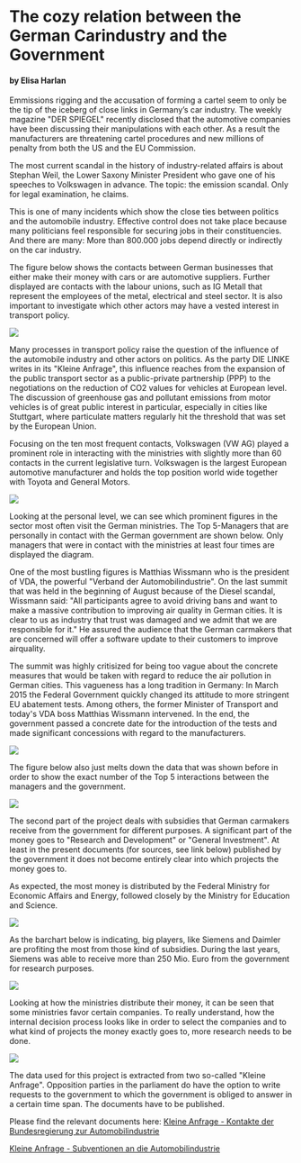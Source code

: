 # The cozy relation between the German Carindustry and the Government

#### by Elisa Harlan

Emmissions rigging and the accusation of forming a cartel seem to only be the tip of the iceberg of close links in Germany’s car industry. The weekly magazine "DER SPIEGEL" recently disclosed that the automotive companies have been discussing their manipulations with each other. As a result the manufacturers are threatening cartel procedures and new millions of penalty from both the US and the EU Commission. 

The most current scandal in the history of industry-related affairs is about Stephan Weil, the Lower Saxony Minister President who gave one of his speeches to Volkswagen in advance. The topic: the emission scandal. Only for legal examination, he claims. 

This is one of many incidents which show the close ties between politics and the automobile industry. Effective control does not take place because many politicians feel responsible for securing jobs in their constituencies. And there are many: More than 800.000 jobs depend directly or indirectly on the car industry.

The figure below shows the contacts between German businesses that either make their money with cars or are automotive suppliers. Further displayed are contacts with the labour unions, such as IG Metall that represent the employees of the metal, electrical and steel sector. It is also important to investigate which other actors may have a vested interest in transport policy. 
 

![](Sankey_business_contact.png)


Many processes in transport policy raise the question of the influence of the automobile industry and other actors on politics. As the party DIE LINKE writes in its "Kleine Anfrage", this influence reaches from the expansion of the public transport sector as a public-private partnership (PPP) to the negotiations on the reduction of CO2 values ​​for vehicles at European level. The discussion of greenhouse gas and pollutant emissions from motor vehicles is of great public interest in particular, especially in cities like Stuttgart, where particulate matters regularly hit the threshold that was set by the European Union.

Focusing on the ten most frequent contacts, Volkswagen (VW AG) played a prominent role in interacting with the ministries with slightly more than 60 contacts in the current legislative turn. Volkswagen is the largest European automotive manufacturer and holds the top position world wide together with Toyota and General Motors. 



![](Top_10_businesses_contacts.png)



Looking at the personal level, we can see which prominent figures in the sector most often visit the German ministries. The Top 5-Managers that are personally in contact with the German government are shown below. Only managers that were in contact with the ministries at least four times are displayed the diagram. 

One of the most bustling figures is Matthias Wissmann who is the president of VDA, the powerful "Verband der Automobilindustrie". On the last summit that was held in the beginning of August because of the Diesel scandal, Wissmann said: "All participants agree to avoid driving bans and want to make a massive contribution to improving air quality in German cities. It is clear to us as industry that trust was damaged and we admit that we are responsible for it." He assured the audience that the German carmakers that are concerned will offer a software update to their customers to improve airquality. 

The summit was highly critisized for being too vague about the concrete measures that would be taken with regard to reduce the air pollution in German cities. 
This vagueness has a long tradition in Germany: In March 2015 the Federal Government quickly changed its attitude to more stringent EU abatement tests. Among others, the former Minister of Transport and today's VDA boss Matthias Wissmann intervened. In the end, the government passed a concrete date for the introduction of the tests and made significant concessions with regard to the manufacturers.

![](Sankey_personal_contacts.png)

The figure below also just melts down the data that was shown before in order to show the exact number of the Top 5 interactions between the managers and the government. 

![](Top_5_Managers_in_Contact_Ministries.png)

The second part of the project deals with subsidies that German carmakers receive from the government for different purposes. A significant part of the money goes to "Research and Development" or "General Investment".
At least in the present documents (for sources, see link below) published by the government it does not become entirely clear into which projects the money goes to. 

As expected, the most money is distributed by the Federal Ministry for Economic Affairs and Energy, followed closely by the Ministry for Education and Science. 

![](Total_subsidies.png)

As the barchart below is indicating, big players, like Siemens and Daimler are profiting the most from those kind of subsidies. During the last years, Siemens was able to receive more than 250 Mio. Euro from the government for research purposes. 
 

![](Top_5_Businesses_Subsidies.png)

Looking at how the ministries distribute their money, it can be seen that some ministries favor certain companies. 
To really understand, how the internal decision process looks like in order to select the companies and to what kind of projects the money exactly goes to, more research needs to be done.  


![](Top_10_Money_to_Business.png)

The data used for this project is extracted from two so-called "Kleine Anfrage". Opposition parties in the parliament do have the option to write requests to the government to which the government is obliged to answer in a certain time span. The documents have to be published.

Please find the relevant documents here: 
[Kleine Anfrage - Kontakte der Bundesregierung zur Automobilindustrie](http://dip21.bundestag.de/dip21/btd/18/128/1812880.pdf)

[Kleine Anfrage - Subventionen an die Automobilindustrie](http://dip21.bundestag.de/dip21/btd/18/123/1812370.pdf)


